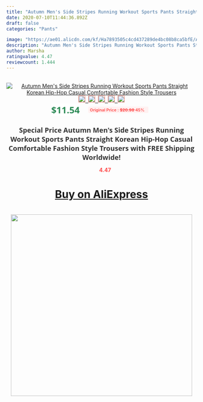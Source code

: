 ```yaml
---
title: "Autumn Men's Side Stripes Running Workout Sports Pants Straight Korean Hip-Hop Casual Comfortable Fashion Style Trousers"
date: 2020-07-10T11:44:36.892Z
draft: false
categories: "Pants"

image: "https://ae01.alicdn.com/kf/Ha7893505c4cd437289de4bc08b8ca5bfE/Autumn-Men-s-Side-Stripes-Running-Workout-Sports-Pants-Straight-Korean-Hip-Hop-Casual-Comfortable-Fashion.jpg"
description: "Autumn Men's Side Stripes Running Workout Sports Pants Straight Korean Hip-Hop Casual Comfortable Fashion Style Trousers"
author: Marsha
ratingvalue: 4.47
reviewcount: 1.444
---
```

<br>
<div style="text-align: center;">
<a href="https://s.click.aliexpress.com/e/_AYvSGz" target="_blank" rel="nofollow noopener noreferrer"><img alt="Autumn Men's Side Stripes Running Workout Sports Pants Straight Korean Hip-Hop Casual Comfortable Fashion Style Trousers" class="magnifier-image" src="https://ae01.alicdn.com/kf/Ha7893505c4cd437289de4bc08b8ca5bfE/Autumn-Men-s-Side-Stripes-Running-Workout-Sports-Pants-Straight-Korean-Hip-Hop-Casual-Comfortable-Fashion.jpg_640x640.jpg">
<br>
<img style="border:1px solid salmon" src="https://ae01.alicdn.com/kf/Ha7893505c4cd437289de4bc08b8ca5bfE/Autumn-Men-s-Side-Stripes-Running-Workout-Sports-Pants-Straight-Korean-Hip-Hop-Casual-Comfortable-Fashion.jpg_120x120.jpg">&nbsp;&nbsp;<img style="border:1px solid salmon" src="https://ae01.alicdn.com/kf/Hbcb0ede6a1e949ef9a2d89af9d2befd6Z/Autumn-Men-s-Side-Stripes-Running-Workout-Sports-Pants-Straight-Korean-Hip-Hop-Casual-Comfortable-Fashion.jpg_120x120.jpg">&nbsp;&nbsp;<img style="border:1px solid salmon" src="https://ae01.alicdn.com/kf/H83453ca31f084f8f87c6f33df383d62fV/Autumn-Men-s-Side-Stripes-Running-Workout-Sports-Pants-Straight-Korean-Hip-Hop-Casual-Comfortable-Fashion.jpg_120x120.jpg">&nbsp;&nbsp;<img style="border:1px solid salmon" src="https://ae01.alicdn.com/kf/H216c894dba7b4e94bf9fc341d8d0fba5p/Autumn-Men-s-Side-Stripes-Running-Workout-Sports-Pants-Straight-Korean-Hip-Hop-Casual-Comfortable-Fashion.jpg_120x120.jpg">&nbsp;&nbsp;<img style="border:1px solid salmon" src="https://ae01.alicdn.com/kf/H7fba3cf4883d420187fed2c3a94eaeb1y/Autumn-Men-s-Side-Stripes-Running-Workout-Sports-Pants-Straight-Korean-Hip-Hop-Casual-Comfortable-Fashion.jpg_120x120.jpg"></a></div><br0>
<div style="text-align: center;"><span style="background-color: white; border: 0px; box-sizing: border-box; color: seagreen; display: inline-block; font-family: &quot;open sans&quot; , &quot;arial&quot; , &quot;helvetica&quot; , sans-serif , &quot;heiti&quot;; font-size: 24px; font-stretch: inherit; font-weight: 700; line-height: inherit; margin: 0px 10px 0px 0px; padding: 0px; vertical-align: middle;">$11.54 </span>
<span style="background: rgb(255 , 241 , 241); border-radius: 3px; border: 0px; box-sizing: border-box; color: #ff4747; display: inline-block; font-family: inherit; font-size: 12px; font-stretch: inherit; font-style: inherit; font-variant: inherit; font-weight: 600; line-height: inherit; margin: 0px; padding: 2px 5px; transform: scale(0.9); vertical-align: middle;">Original Price : <b style="text-decoration: line-through;">$20.98 </b> 45%&nbsp;&nbsp;</span></div>
<h1 style="color: #333333; display: inline-block; font-family: &quot;open sans&quot; , &quot;arial&quot; , &quot;helvetica&quot; , sans-serif , &quot;heiti&quot;; font-size: 18px; font-stretch: inherit; font-weight: 700; text-align: center;">Special Price Autumn Men's Side Stripes Running Workout Sports Pants Straight Korean Hip-Hop Casual Comfortable Fashion Style Trousers with FREE Shipping Worldwide!</h1>
<div style="color: #ff4747; text-align: center;">
<img src="https://4.bp.blogspot.com/-M0ZcTcb-5uY/XleCXlxnR4I/AAAAAAAAAEc/OrjgMkXV1oMQFaCRZj5HQwOCBcu3w1FegCPcBGAYYCw/s1600/star.png" style="height: 15px;">&nbsp;<b>4.47</b></div>
<div class="button_cont" align="center"><a class="buynow_a" href="https://s.click.aliexpress.com/e/_AYvSGz" target="_blank" rel="nofollow noopener noreferrer"><H1>Buy on AliExpress</H1></a></div><br>
<div class="separator" style="clear: both; text-align: center;">
<img src="https://lh3.googleusercontent.com/-pTy5HemUv9M/XlePHvY0dAI/AAAAAAAAAE4/0nX5iRUoIWY8eMW9Dpxeirr157OZliDIgCLcBGAsYHQ/s1600/badge.gif" width="480">
</div>
